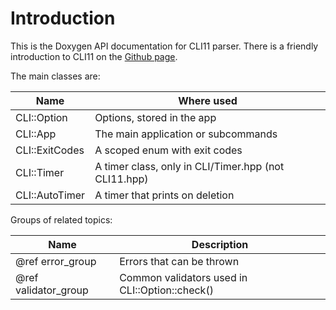 # Introduction

This is the Doxygen API documentation for CLI11 parser. There is a friendly introduction to CLI11 on the [Github page](https://github.com/CLTools/CLI11).

The main classes are:

| Name          | Where used                          |
|---------------|-------------------------------------|
|CLI::Option    | Options, stored in the app          |
|CLI::App       | The main application or subcommands |
|CLI::ExitCodes | A scoped enum with exit codes       |
|CLI::Timer     | A timer class, only in CLI/Timer.hpp (not CLI11.hpp) |
|CLI::AutoTimer | A timer that prints on deletion     |


Groups of related topics:

| Name                 | Description                                    |
|----------------------|------------------------------------------------|
| @ref error_group     | Errors that can be thrown                      |
| @ref validator_group | Common validators used in CLI::Option::check() |



